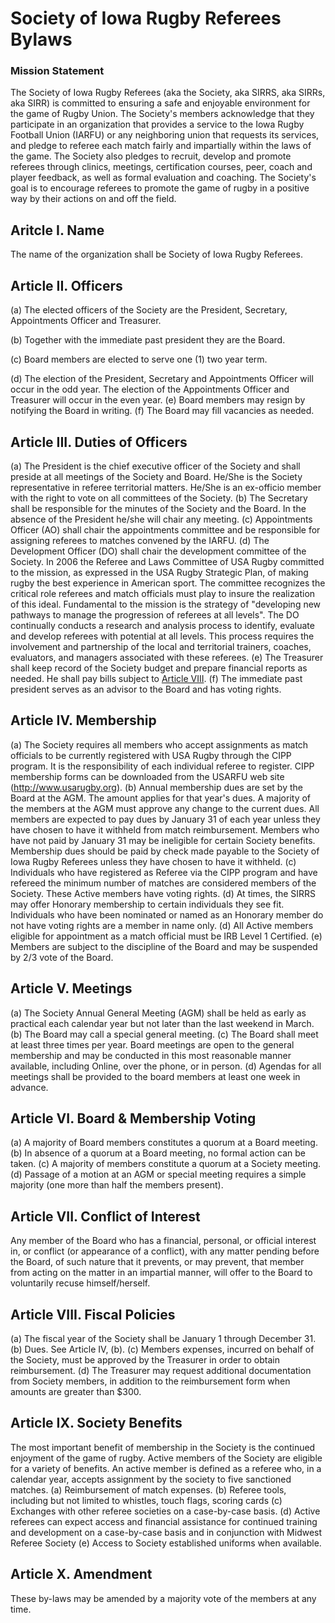 # Society of Iowa Rugby Referees Bylaws

### Mission Statement

The Society of Iowa Rugby Referees (aka the Society, aka SIRRS, aka SIRRs, aka SIRR) is committed to ensuring a safe and enjoyable environment for the game of Rugby Union. The Society's members acknowledge that they participate in an organization that provides a service to the Iowa Rugby Football Union (IARFU) or any neighboring union that requests its services, and pledge to referee each match fairly and impartially within the laws of the game. The Society also pledges to recruit, develop and promote referees through clinics, meetings, certification courses, peer, coach and player feedback, as well as formal evaluation and coaching. The Society's goal is to encourage referees to promote the game of rugby in a positive way by their actions on and off the field.

## Aritcle I. Name

The name of the organization shall be Society of Iowa Rugby Referees.

## Article II. Officers

(a) The elected officers of the Society are the President, Secretary, Appointments Officer and Treasurer.

(b) Together with the immediate past president they are the Board.

(c) Board members are elected to serve one (1) two year term.

(d) The election of the President, Secretary and Appointments Officer will occur in the odd year. The election of the Appointments Officer and Treasurer will occur in the even year.
(e) Board members may resign by notifying the Board in writing.
(f) The Board may fill vacancies as needed.

## Article III. Duties of Officers

(a) The President is the chief executive officer of the Society and shall preside at all meetings of the Society and Board. He/She is the Society representative in referee territorial matters. He/She is an ex-officio member with the right to vote on all committees of the Society.
(b) The Secretary shall be responsible for the minutes of the Society and the Board. In the absence of the President he/she will chair any meeting.
(c) Appointments Officer (AO) shall chair the appointments committee and be responsible for assigning referees to matches convened by the IARFU.
(d) The Development Officer (DO) shall chair the development committee of the Society. In 2006 the Referee and Laws Committee of USA Rugby committed to the mission, as expressed in the USA Rugby Strategic Plan, of making rugby the best experience in American sport. The committee recognizes the critical role referees and match officials must play to insure the realization of this ideal.
Fundamental to the mission is the strategy of "developing new pathways to manage the progression of referees at all levels". The DO continually conducts a research and analysis process to identify, evaluate and develop referees with potential at all levels. This process requires the involvement and partnership of the local and territorial trainers, coaches, evaluators, and managers associated with these referees.
(e) The Treasurer shall keep record of the Society budget and prepare financial reports as needed. He shall pay bills subject to [Article VIII](#article-viii-fiscal-policies).
(f) The immediate past president serves as an advisor to the Board and has voting rights.

## Article IV. Membership

(a) The Society requires all members who accept assignments as match officials to be currently registered with USA Rugby through the CIPP program. It is the responsibility of each individual referee to register. CIPP membership forms can be downloaded from the USARFU web site (http://www.usarugby.org).
(b) Annual membership dues are set by the Board at the AGM. The amount applies for that year's dues. A majority of the members at the AGM must approve any change to the current dues. All members are expected to pay dues by January 31 of each year unless they have chosen to have it withheld from match reimbursement. Members who have not paid by January 31 may be ineligible for certain Society benefits. Membership dues should be paid by check made payable to the Society of Iowa Rugby Referees unless they have chosen to have it withheld.
(c) Individuals who have registered as Referee via the CIPP program and have refereed the minimum number of matches are considered members of the Society. These Active members have voting rights.
(d) At times, the SIRRS may offer Honorary membership to certain individuals they see fit. Individuals who have been nominated or named as an Honorary member do not have voting rights are a member in name only.
(d) All Active members eligible for appointment as a match official must be IRB Level 1 Certified.
(e) Members are subject to the discipline of the Board and may be suspended by 2/3 vote of the Board.

## Article V. Meetings

(a) The Society Annual General Meeting (AGM) shall be held as early as practical each calendar year but not later than the last weekend in March.
(b) The Board may call a special general meeting.
(c) The Board shall meet at least three times per year. Board meetings are open to the general membership and may be conducted in this most reasonable manner available, including Online, over the phone, or in person.
(d) Agendas for all meetings shall be provided to the board members at least one week in advance.

## Article VI. Board & Membership Voting

(a) A majority of Board members constitutes a quorum at a Board meeting.
(b) In absence of a quorum at a Board meeting, no formal action can be taken.
(c) A majority of members constitute a quorum at a Society meeting.
(d) Passage of a motion at an AGM or special meeting requires a simple majority (one more than half the members present).

## Article VII. Conflict of Interest

Any member of the Board who has a financial, personal, or official interest in, or conflict (or appearance of a conflict), with any matter pending before the Board, of such nature that it prevents, or may prevent, that member from acting on the matter in an impartial manner, will offer to the Board to voluntarily recuse himself/herself.

## Article VIII. Fiscal Policies

(a) The fiscal year of the Society shall be January 1 through December 31.
(b) Dues. See Article IV, (b).
(c) Members expenses, incurred on behalf of the Society, must be approved by the Treasurer in order to obtain reimbursement.
(d) The Treasurer may request additional documentation from Society members, in addition to the reimbursement form when amounts are greater than $300.

## Article IX. Society Benefits

The most important benefit of membership in the Society is the continued enjoyment of the game of rugby. Active members of the Society are eligible for a variety of benefits. An active member is defined as a referee who, in a calendar year, accepts assignment by the society to five sanctioned matches.
(a) Reimbursement of match expenses.
(b) Referee tools, including but not limited to whistles, touch flags, scoring cards
(c) Exchanges with other referee societies on a case-by-case basis.
(d) Active referees can expect access and financial assistance for continued training and development on a case-by-case basis and in conjunction with Midwest Referee Society
(e) Access to Society established uniforms when available.

## Article X. Amendment

These by-laws may be amended by a majority vote of the members at any time.
